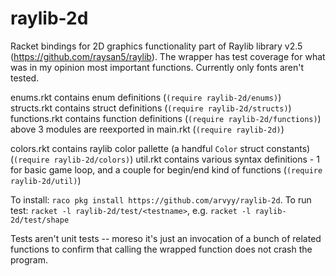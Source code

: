 raylib-2d
================
Racket bindings for 2D graphics functionality part of Raylib library v2.5 (https://github.com/raysan5/raylib).
The wrapper has test coverage for what was in my opinion most important functions. Currently only fonts aren't tested.

enums.rkt contains enum definitions (`(require raylib-2d/enums)`)
structs.rkt contains struct definitions (`(require raylib-2d/structs)`)
functions.rkt contains function definitions (`(require raylib-2d/functions)`)
above 3 modules are reexported in main.rkt (`(require raylib-2d)`)

colors.rkt contains raylib color pallette (a handful `Color` struct constants) (`(require raylib-2d/colors)`)
util.rkt contains various syntax definitions - 1 for basic game loop, and a couple for begin/end kind of functions (`(require raylib-2d/util)`)

To install: `raco pkg install https://github.com/arvyy/raylib-2d`.
To run test: `racket -l raylib-2d/test/<testname>`, e.g.  `racket -l raylib-2d/test/shape`

Tests aren't unit tests -- moreso it's just an invocation of a bunch of related functions to confirm that calling the wrapped function does not crash the program. 
